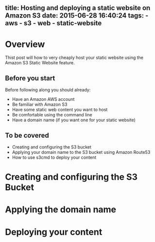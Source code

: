 title: Hosting and deploying a static website on Amazon S3
date: 2015-06-28 16:40:24
tags:
    - aws
    - s3
    - web
    - static-website
---

# Overview

Thist post will how to very cheaply host your static website using the Amazon S3 Static Website feature.

## Before you start
Before following along you should already:
* Have an Amazon AWS account
* Be familiar with Amazon S3
* Have some static web content you want to host
* Be comfortable using the command line
* Have a domain name (if you want one for your static website)

## To be covered
* Creating and configuring the S3 bucket
* Applying your domain name to the S3 bucket using Amazon Route53
* How to use s3cmd to deploy your content

# Creating and configuring the S3 Bucket

# Applying the domain name

# Deploying your content
